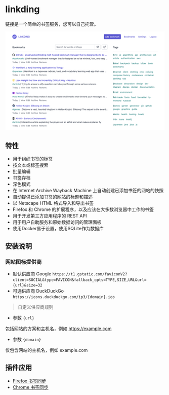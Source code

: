 # linkding

链接是一个简单的书签服务，您可以自己托管。

![linkding](https://github.com/sissbruecker/linkding/blob/master/docs/linkding-screenshot.png)

## 特性

+ 用于组织书签的标签
+ 按文本或标签搜索
+ 批量编辑
+ 书签存档
+ 深色模式
+ 在 Internet Archive Wayback Machine 上自动创建已添加书签的网站的快照
+ 自动提供已添加书签的网站的标题和描述
+ 以 Netscape HTML 格式导入和导出书签
+ Firefox 和 Chrome 的扩展程序，以及应该在大多数浏览器中工作的书签
+ 用于开发第三方应用程序的 REST API
+ 用于用户自助服务和原始数据访问的管理面板
+ 使用Docker易于设置，使用SQLite作为数据库

## 安装说明

### 网站图标提供商

+ 默认供应商 Google
  `https://t1.gstatic.com/faviconV2?client=SOCIAL&type=FAVICON&fallback_opts=TYPE,SIZE,URL&url={url}&size=32`
+ 可选供应商 DuckDuckGo
  `https://icons.duckduckgo.com/ip3/{domain}.ico`

> 自定义供应商规则

+ 参数 `{url}`

包括网站的方案和主机名，例如 https://example.com

+ 参数 `{domain}`

仅包含网站的主机名，例如 example.com

## 插件应用

+ [Firefox 书签同步](https://addons.mozilla.org/de/firefox/addon/linkding-extension/)
+ [Chrome 书签同步](https://chrome.google.com/webstore/detail/linkding-extension/beakmhbijpdhipnjhnclmhgjlddhidpe)
